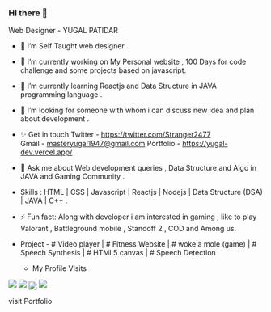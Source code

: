 ### Hi there 👋

Web Designer - YUGAL PATIDAR

- 👯 I’m Self Taught web designer.
- 🔭 I’m currently working on My Personal website , 100 Days for code challenge and some projects based on javascript.
- 🌱 I’m currently learning  Reactjs and Data Structure in JAVA programming language .
- 🤔 I’m looking for someone with whom i can discuss new idea and plan about development .
- ✨ Get in touch 
                    Twitter - https://twitter.com/Stranger2477  
                    Gmail - masteryugal1947@gmail.com
                    Portfolio - https://yugal-dev.vercel.app/
- 💬 Ask me about Web development queries , Data Structure and Algo in JAVA  and Gaming Community .
- Skills : HTML | CSS | Javascript | Reactjs | Nodejs | Data Structure (DSA) | JAVA | C++ .
- ⚡ Fun fact: Along with developer i am interested in gaming , like to play  Valorant , Battleground mobile , Standoff 2 , COD and Among us.
- Project - 
              # Video player |
              # Fitness Website |
              # woke a mole (game) |
              # Speech Synthesis |
              # HTML5 canvas |
              # Speech Detection 
              
  - My Profile Visits
 <img src="https://komarev.com/ghpvc/?username=YUG2477&label=PROFILE+VIEWS">             
 
 <img src="https://github-readme-stats.vercel.app/api?username=YUG2477&count_private=true&show_icons=true&theme=radical&hide_rank=false">             
 <img align="center" src="https://github-readme-stats.vercel.app/api/top-langs/?username=YUG2477&theme=dark" />

 
 
 <img src="http://github-readme-streak-stats.herokuapp.com?user=YUG2477&theme=dark&hide_border=true&date_format=M%20j%5B%2C%20Y%5D&stroke=170A7D)](https://git.io/streak-stats">
 
visit  Portfolio
              
              
              

